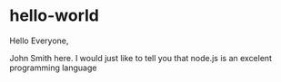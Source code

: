 # hello-world
Hello Everyone,

John Smith here. I would just like to tell you that node.js is an excelent programming language
